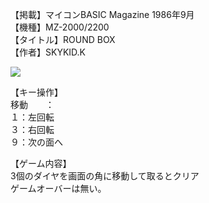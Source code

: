 【掲載】マイコンBASIC Magazine 1986年9月  
【機種】MZ-2000/2200  
【タイトル】ROUND BOX  
【作者】SKYKID.K  
  
[![](https://img.youtube.com/vi/zs5ho2aMyaA/0.jpg)](https://www.youtube.com/watch?v=zs5ho2aMyaA)  
  
【キー操作】  
移動　　：  
１：左回転  
３：右回転  
９：次の面へ  
  
【ゲーム内容】  
3個のダイヤを画面の角に移動して取るとクリア  
ゲームオーバーは無い。  
